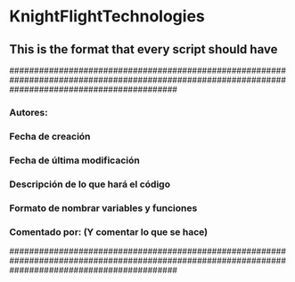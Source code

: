 # KnightFlightTechnologies
## This is the format that every script should have

##################################################################################################################################################
### Autores: 
### Fecha de creación 
### Fecha de última modificación 
### Descripción de lo que hará el código
### Formato de nombrar variables y funciones 
### Comentado por: (Y comentar lo que se hace)

##################################################################################################################################################


